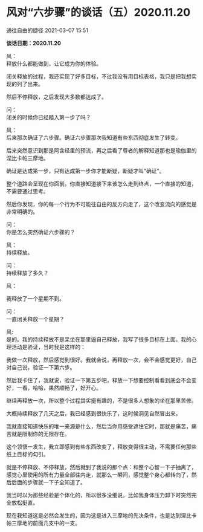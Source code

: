 # 风对“六步骤”的谈话（五）2020.11.20
通往自由的捷径 2021-03-07 15:51

**谈话日期：2020.11.20**

风：  
释放什么都能做到，让它成为你的体验。

闭关释放的过程，我还实现了好多目标，不过我没有用目标表格，我只是把我想实现的列了出来。

然后不停释放，之后发现大多数都达成了。

问：  
闭关的时候你已经踏入第一步了吗？

风：  
后来那次确证了六步骤。确证六步骤那次我知道有些东西彻底发生了转变。

后来突然意识到那是阿含经里的预流，再之后看了尊者的解释知道那也是瑜伽里的涅比卡帕三摩地。

确证是达成第一步，只有达成第一步你才能断疑，断疑才叫"确证"。

整个道路会呈现在你面前。你直接知道接下来该怎么走到终点，一个直接的知道，不需要通过思考。

然后你发现，你的每一个行为不可能往自由的反方向走了，这个改变流向的感觉是非常明确的。

问：  
你是怎么突然确证六步骤的？

风：  
持续释放。

问：  
持续释放了多久？

风：  

我释放了一个星期不到。

问：  
一直闭关释放一个星期？

风:  
是的。我的持续释放不是呆坐在那里逼自己释放，我写了很多目标在上面。我的心理活动是验证，当时我是这样的：

我做一次释放，然后感觉到很好。我就会说，再释放一次，会不会感觉更好，自己对自己说，验证一下第六步。

然后我卡住了，我就说，验证一下第五步吧，释放一下想要控制看看到底会不会变好，一看，哈哈，果然顺畅了，好开心。

继续再释放一次，所以整个过程其实挺有趣的，不是很多人想象的坐在那里苦修。

大概持续释放了几天之后，我已经感到很快乐了，这时候洞见自然冒出来。

我就直接知道快乐的唯一来源是什么，然后当你用感受遮住它时，那就是痛苦，痛苦就是限制你的无限存在。

这个领悟一发生，我立即感到有些东西改变了，释放变得很主动，不需要任何那些纸上目标的勾引。

就是不停释放、不停释放，然后就到了我说的那个点：和整个心智一下子抽离了，感觉心里使用的所有力量全部往内走，就那么一瞬间，感觉整个身心都转向了，然后后面的步骤就一下子全知道了。

我当时以为那些经验是个体化的，所以很多没细说。比如我身体压力卸下时突然完全放松挺直。

现在我知道这是必然会发生的，因为这是进入三摩地的先决条件，也是达到涅比卡帕三摩地的前面几支中的一支。
